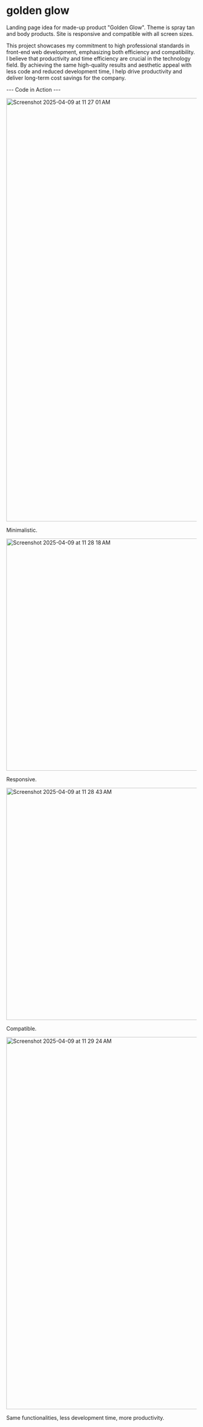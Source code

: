 # golden glow
 
Landing page idea for made-up product "Golden Glow". Theme is spray tan and body products. Site is responsive and compatible with all screen sizes.

This project showcases my commitment to high professional standards in front-end web development, emphasizing both efficiency and compatibility. I believe that productivity and time efficiency are crucial in the technology field. By achieving the same high-quality results and aesthetic appeal with less code and reduced development time, I help drive productivity and deliver long-term cost savings for the company.

--- Code in Action ---

<img width="1116" alt="Screenshot 2025-04-09 at 11 27 01 AM" src="https://github.com/user-attachments/assets/67128e0d-4fba-4997-aa13-71041939ee3e" />

Minimalistic.

<img width="612" alt="Screenshot 2025-04-09 at 11 28 18 AM" src="https://github.com/user-attachments/assets/006114b2-6f86-4dfa-92f7-9a6132e83147" />

Responsive.

<img width="612" alt="Screenshot 2025-04-09 at 11 28 43 AM" src="https://github.com/user-attachments/assets/c3dc572d-829c-4354-96a3-38a6a6745481" />

Compatible.

<img width="981" alt="Screenshot 2025-04-09 at 11 29 24 AM" src="https://github.com/user-attachments/assets/4132a67c-e998-4c39-8d0c-9e7d9497cbfd" />

Same functionalities, less development time, more productivity.
